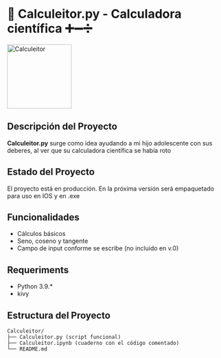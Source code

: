 # 🔢 Calculeitor.py - Calculadora científica ➕➖➗

<img src="https://i.giphy.com/media/v1.Y2lkPTc5MGI3NjExMjBsMXB4enM0azU0c3hyejY5ZHFnZ3owMGs3Y2tpNzhqNGlnbDF2ZyZlcD12MV9pbnRlcm5hbF9naWZfYnlfaWQmY3Q9Zw/IokAQCByJS254Dmw6f/giphy-downsized.gif" width="150" alt="Calculeitor">

## Descripción del Proyecto

**Calculeitor.py** surge como idea ayudando a mi hijo adolescente con sus deberes, al ver que su calculadora científica se había roto

## Estado del Proyecto 

El proyecto está en producción. En la próxima versión será empaquetado para uso en IOS y en .exe

## Funcionalidades

- Cálculos básicos 
- Seno, coseno y tangente
- Campo de input conforme se escribe (no incluido en v.0)

## Requeriments

- Python 3.9.*
- kivy

## Estructura del Proyecto

```plaintext
Calculeitor/
├── Calculeitor.py (script funcional)
├── Calculeitor.ipynb (cuaderno con el código comentado)
└── README.md